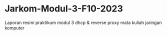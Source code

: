 # Jarkom-Modul-3-F10-2023
Laporan resmi praktikum modul 3 dhcp &amp; reverse proxy mata kuliah jaringan komputer
